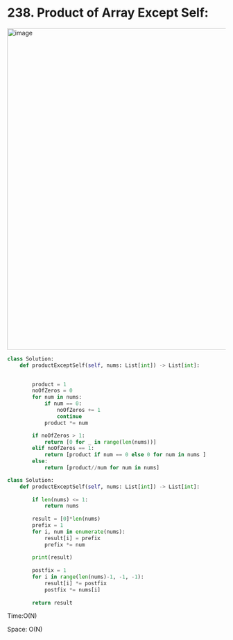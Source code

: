 # 238. Product of Array Except Self:

<img width="742" alt="image" src="https://user-images.githubusercontent.com/35987583/165924584-136815cf-1c2e-4b48-84c9-c75c2706d58a.png">

```python
class Solution:
    def productExceptSelf(self, nums: List[int]) -> List[int]:

        
        product = 1
        noOfZeros = 0
        for num in nums:
            if num == 0:
                noOfZeros += 1
                continue
            product *= num

        if noOfZeros > 1:
            return [0 for _ in range(len(nums))]
        elif noOfZeros == 1:
            return [product if num == 0 else 0 for num in nums ]
        else:
            return [product//num for num in nums]
```


```python
class Solution:
    def productExceptSelf(self, nums: List[int]) -> List[int]:
        
        if len(nums) <= 1:
            return nums
        
        result = [0]*len(nums)
        prefix = 1
        for i, num in enumerate(nums):
            result[i] = prefix
            prefix *= num
        
        print(result)
        
        postfix = 1
        for i in range(len(nums)-1, -1, -1):
            result[i] *= postfix
            postfix *= nums[i]
        
        return result
```

Time:O(N)

Space: O(N)
